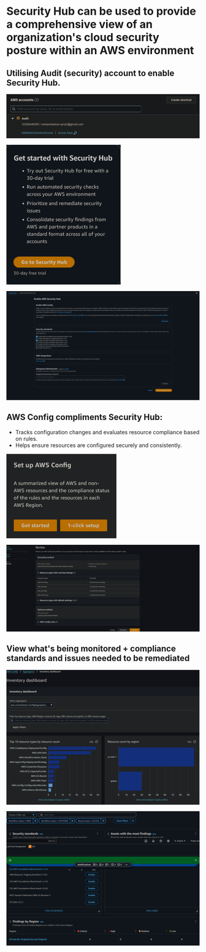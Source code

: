 # Security Hub can be used to provide a comprehensive view of an organization's cloud security posture within an AWS environment

## Utilising Audit (security) account to enable Security Hub.

![alt text](<2024-11-25 18.14.10 d-9067dd9ac2.awsapps.com 25656c67e73f.png>)

![alt text](<Screenshot 2024-11-25 at 18-11-28 Security Hub us-east-1.png>) 

![alt text](<Screenshot 2024-11-25 at 18-12-03 Security Hub us-east-1.png>) 

## AWS Config compliments Security Hub:
- Tracks configuration changes and evaluates resource compliance based on rules.
- Helps ensure resources are configured securely and consistently. 


![alt text](<Screenshot 2024-11-25 at 18-14-59 AWS Config us-east-1.png>) 

![alt text](<Screenshot 2024-11-25 at 18-15-14 Set up AWS Config AWS Config us-east-1.png>)

## View what's being monitored + compliance standards and issues needed to be remediated

![alt text](<Screenshot 2024-11-25 at 18-19-58 AWS Config us-east-1.png>) 

![alt text](<Screenshot 2024-11-25 at 18-21-08 Dashboard Security Hub us-east-1.png>)
